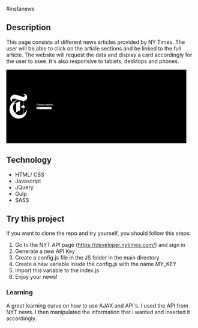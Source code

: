 #instanews

## Description
This page consists of different news articles provided by NY Times. The user will be able to click on the article sections and be linked to the full article. The website will request the data and display a card accordingly for the user to ssee. It's also responsive to tablets, desktops and phones.



![](insta-news.gif)



## Technology
* HTML/ CSS
* Javascript
* JQuery
* Gulp
* SASS

## Try this project
If you want to clone the repo and try yourself, you should follow this steps:
1. Go to the NYT API page (https://developer.nytimes.com/) and sign in 
2. Generate a new API Key
3. Create a config.js file in the JS folder in the main directory
4. Create a new variable inside the config.js with the name MY_KEY
5. Import this variable to the index.js
6. Enjoy your news!


### Learning

A great learning curve on how to use AJAX and API's. I used the API from NYT news. I then manipulated the information that i wanted and inserted it accordingly. 


